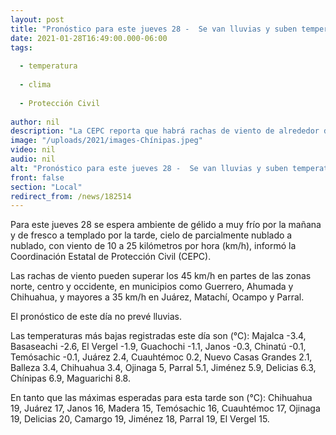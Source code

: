 ```yaml
---
layout: post
title: "Pronóstico para este jueves 28 -  Se van lluvias y suben temperaturas"
date: 2021-01-28T16:49:00.000-06:00
tags:
  
  - temperatura
  
  - clima
  
  - Protección Civil
  
author: nil
description: "La CEPC reporta que habrá rachas de viento de alrededor de 45 km/h en Guerrero, Ahumada y Chihuahua, y mayores a 35 km/h en Juárez, Matachí, Ocampo y Parral"
image: "/uploads/2021/images-Chínipas.jpeg"
video: nil
audio: nil
alt: "Pronóstico para este jueves 28 -  Se van lluvias y suben temperaturas"
front: false
section: "Local"
redirect_from: /news/182514
---
```


Para este jueves 28 se espera ambiente de gélido a muy frío por la mañana y de fresco a templado por la tarde, cielo de parcialmente nublado a nublado, con viento de 10 a 25 kilómetros por hora (km/h), informó la Coordinación Estatal de Protección Civil (CEPC).

Las rachas de viento pueden superar los 45 km/h en partes de las zonas norte, centro y occidente, en municipios como Guerrero, Ahumada y Chihuahua, y mayores a 35 km/h en Juárez, Matachí, Ocampo y Parral.

El pronóstico de este día no prevé lluvias.

Las temperaturas más bajas registradas este día son (°C): Majalca -3.4, Basaseachi -2.6, El Vergel -1.9, Guachochi -1.1, Janos -0.3, Chinatú -0.1, Temósachic -0.1,  Juárez 2.4, Cuauhtémoc 0.2, Nuevo Casas Grandes 2.1, Balleza 3.4, Chihuahua 3.4, Ojinaga 5, Parral 5.1, Jiménez 5.9, Delicias 6.3, Chínipas 6.9, Maguarichi 8.8.

En tanto que las máximas esperadas para esta tarde son (°C): Chihuahua 19, Juárez 17, Janos 16, Madera 15, Temósachic 16, Cuauhtémoc 17, Ojinaga 19, Delicias 20, Camargo 19, Jiménez 18, Parral 19, El Vergel 15.